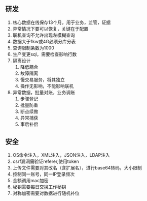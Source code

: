 ## 研发
1. 核心数据在线保存13个月，用于业务，监管，证据
2. 异常情况下要可以恢复，关键在于配置
3. 联机查询不允许出现左模糊查询
4. 数据大于1kw或4G必须分库分表
5. 查询限制条数为1000
6. 生产变更sql，需要检查影响行数
7. 隔离设计
   1. 降低耦合
   2. 故障隔离
   3. 慢交易服务，将其独立
   4. 操作无影响，不能影响联机
8. 异常数据，批量对账，业务调账
   1. 步骤登记
   2. 批量防重
   3. 断点续做
   4. 异常捕获
   5. 事后补偿

## 安全
1. OS命令注入，XML注入，JSON注入，LDAP注入
2. csrf漏洞需验证referer,使用token
3. 上传文件需要对其改名（含扩展名），进行base64转码，大小限制
4. 控制同一账号，同一IP登录频次
5. 金额调用mac加密
6. 秘钥需要每日交换工作秘钥
7. 对称加密需要对数据进行随机补位
